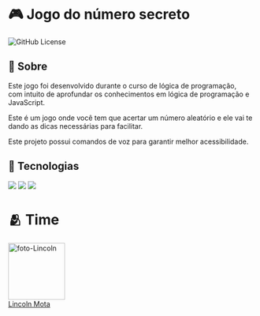 <h1> 🎮 Jogo do número secreto</h1>

![GitHub License](https://img.shields.io/github/license/LincolnMota07/Jogo-do-numero-secreto)

<h2> 📜 Sobre</h2>
<p>Este jogo foi desenvolvido durante o curso de lógica de programação,<br>com intuito de aprofundar os conhecimentos em lógica de programação e JavaScript.</p>
<p>Este é um jogo onde você tem que acertar um número aleatório e ele vai te dando as dicas necessárias para facilitar.</p>
<p>Este projeto possui comandos de voz para garantir melhor acessibilidade.</p>

## 🚀 Tecnologias
<div>
  <img src="https://img.shields.io/badge/HTML-239120?style=for-the-badge&logo=html5&logoColor=white">
  <img src="https://img.shields.io/badge/CSS-239120?&style=for-the-badge&logo=css3&logoColor=white">
  <img src="https://img.shields.io/badge/JavaScript-F7DF1E?style=for-the-badge&logo=javascript&logoColor=black">
</div>

# 🫂 Time
<img src="https://avatars.githubusercontent.com/u/116844681?v=4" alt="foto-Lincoln" width=115><br><a href="https://github.com/LincolnMota07" target="_blank">Lincoln Mota</a>

